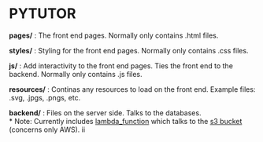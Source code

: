 # PYTUTOR

**pages/** : The front end pages. Normally only contains .html files.

**styles/** : Styling for the front end pages. Normally only contains .css files.

**js/** : Add interactivity to the front end pages. Ties the front end to the backend. Normally only contains .js files.

**resources/** : Continas any resources to load on the front end. Example files: .svg, .jpgs, .pngs, etc.

**backend/** : Files on the server side. Talks to the databases. <br/>
               * Note: Currently includes [lambda_function](backend/lambda_function.py) which talks to the [s3 bucket](https://docs.aws.amazon.com/AmazonS3/latest/dev/UsingBucket.html) (concerns only AWS).
ii
